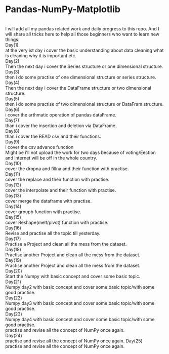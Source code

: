 # Pandas-NumPy-Matplotlib
<br>
I will add all my pandas related work and daily progress to this repo. And I will share all tricks here to help all those beginners who want to learn new things.
<br>
Day(1)
<br>
at the very ist day i cover the basic understanding about data cleaning what is cleaning why it is important etc.
<br>
Day(2)
<br>
Then the next day i cover the Series structure or one dimensional structure.
<br>
Day(3)
<br>
then i do some practise of one dimensional structure or series structure.
<br>
Day(4)
<br>
Then the next day i cover the DataFrame structure or two dimensional structure.
<br>
Day(5)
<br>
then i do some practise of two dimensional structure or DataFram structure.
<br>
Day(6)
<br>
i cover the arthmatic operation of pandas dataFrame.
<br>
Day(7)
<br>
than i cover the insertion and deletion via DataFrame.
<br>
Day(8)
<br>
than i cover the READ csv and their functions.
<br>
Day(9)
<br>
i cover the csv advance function
<br>
Might be i'll not upload the work for two days because of voting/Eection and internet will be off in the whole country.
<br>
Day(10)
<br>
cover the dropna and fillna and their function with practise.
<br>
Day(11)
<br>
cover the replace and their function with practise.
<br>
Day(12)
<br>
cover the interpolate and their function with practise.
<br>
Day(13)
<br>
cover merge the dataframe with practise.
<br>
Day(14)
<br>
cover groupb function with practise.
<br>
Day(15)
<br>
cover Reshape(melt/pivot) function with practise.
<br>
Day(16)
<br>
Revise and practise all the topic till yesterday.
<br>
Day(17)
<br>
Practise a Project and clean all the mess from the dataset.
<br>
Day(18)
<br>
Practise another Project and clean all the mess from the dataset.
<br>
Day(19)
<br>
Practise another Project and clean all the mess from the dataset.
<br>
Day(20)
<br>
Start the Numpy with basic concept and cover some basic topic.
<br>
Day(21)
<br>
Numpy day2 with basic concept and cover some basic topic/with some good practise.
<br>
Day(22)
<br>
Numpy day3 with basic concept and cover some basic topic/with some good practise.
<br>
Day(23)
<br>
Numpy day4 with basic concept and cover some basic topic/with some good practise.
<br> 
practise and revise all the concept of NumPy once again.
<br>
Day(24)
<br>
practise and revise all the concept of NumPy once again.
Day(25)
<br>
practise and revise all the concept of NumPy once again.
